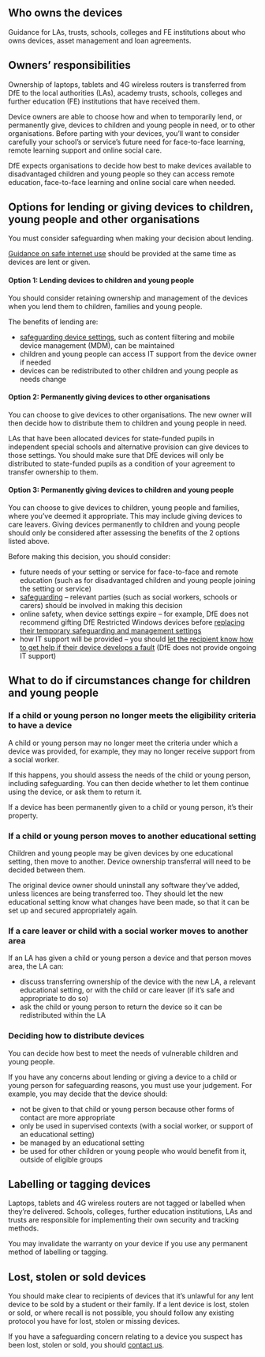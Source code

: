 ## Who owns the devices

Guidance for LAs, trusts, schools, colleges and FE institutions about who owns devices, asset management and loan agreements.

## Owners’ responsibilities

Ownership of laptops, tablets and 4G wireless routers is transferred from DfE to the local authorities (LAs), academy trusts, schools, colleges and further education (FE) institutions that have received them.

Device owners are able to choose how and when to temporarily lend, or permanently give, devices to children and young people in need, or to other organisations. Before parting with your devices, you’ll want to consider carefully your school’s or service’s future need for face-to-face learning, remote learning support and online social care.

DfE expects organisations to decide how best to make devices available to disadvantaged children and young people so they can access remote education, face-to-face learning and online social care when needed.

## Options for lending or giving devices to children, young people and other organisations

You must consider safeguarding when making your decision about lending.

[Guidance on safe internet use](https://www.saferinternet.org.uk/) should be provided at the same time as devices are lent or given.

#### Option 1: Lending devices to children and young people

You should consider retaining ownership and management of the devices when you lend them to children, families and young people.

The benefits of lending are:

* [safeguarding device settings](/devices/safeguarding-for-device-users), such as content filtering and mobile device management (MDM), can be maintained
* children and young people can access IT support from the device owner if needed
* devices can be redistributed to other children and young people as needs change

#### Option 2: Permanently giving devices to other organisations

You can choose to give devices to other organisations. The new owner will then decide how to distribute them to children and young people in need.

LAs that have been allocated devices for state-funded pupils in independent special schools and alternative provision can give devices to those settings. You should make sure that DfE devices will only be distributed to state-funded pupils as a condition of your agreement to transfer ownership to them.

#### Option 3: Permanently giving devices to children and young people

You can choose to give devices to children, young people and families, where you’ve deemed it appropriate. This may include giving devices to care leavers. Giving devices permanently to children and young people should only be considered after assessing the benefits of the 2 options listed above.

Before making this decision, you should consider:

* future needs of your setting or service for face-to-face and remote education (such as for disadvantaged children and young people joining the setting or service)
* [safeguarding](/devices/safeguarding-for-device-users) &ndash; relevant parties (such as social workers, schools or carers) should be involved in making this decision
* online safety, when device settings expire – for example, DfE does not recommend gifting DfE Restricted Windows devices before [replacing their temporary safeguarding and management settings](/devices/guide-to-resetting-windows-laptops-and-tablets)
* how IT support will be provided &ndash; you should [let the recipient know how to get help if their device develops a fault](/devices/replace-a-faulty-device) (DfE does not provide ongoing IT support)

## What to do if circumstances change for children and young people

### If a child or young person no longer meets the eligibility criteria to have a device

A child or young person may no longer meet the criteria under which a device was provided, for example, they may no longer receive support from a social worker.

If this happens, you should assess the needs of the child or young person, including safeguarding. You can then decide whether to let them continue using the device, or ask them to return it.

If a device has been permanently given to a child or young person, it’s their property.

### If a child or young person moves to another educational setting

Children and young people may be given devices by one educational setting, then move to another. Device ownership transferral will need to be decided between them.

The original device owner should uninstall any software they’ve added, unless licences are being transferred too. They should let the new educational setting know what changes have been made, so that it can be set up and secured appropriately again.

### If a care leaver or child with a social worker moves to another area

If an LA has given a child or young person a device and that person moves area, the LA can:

* discuss transferring ownership of the device with the new LA, a relevant educational setting, or with the child or care leaver (if it’s safe and appropriate to do so)
* ask the child or young person to return the device so it can be redistributed within the LA

### Deciding how to distribute devices

You can decide how best to meet the needs of vulnerable children and young people.

If you have any concerns about lending or giving a device to a child or young person for safeguarding reasons, you must use your judgement. For example, you may decide that the device should:

* not be given to that child or young person because other forms of contact are more appropriate
* only be used in supervised contexts (with a social worker, or support of an educational setting)
* be managed by an educational setting
* be used for other children or young people who would benefit from it, outside of eligible groups

## Labelling or tagging devices

Laptops, tablets and 4G wireless routers are not tagged or labelled when they’re delivered. Schools, colleges, further education institutions, LAs and trusts are responsible for implementing their own security and tracking methods.

You may invalidate the warranty on your device if you use any permanent method of labelling or tagging.

## Lost, stolen or sold devices

You should make clear to recipients of devices that it’s unlawful for any lent device to be sold by a student or their family. If a lent device is lost, stolen or sold, or where recall is not possible, you should follow any existing protocol you have for lost, stolen or missing devices.

If you have a safeguarding concern relating to a device you suspect has been lost, stolen or sold, you should [contact us](/get-support).
